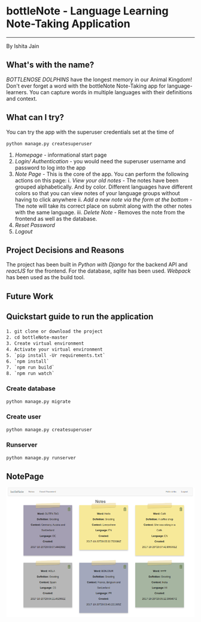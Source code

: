 # bottleNote - Language Learning Note-Taking Application
--------------------------------------------------------
By Ishita Jain

## What's with the name?
*BOTTLENOSE DOLPHINS* have the longest memory in our Animal Kingdom! Don't ever forget a word with the bottleNote Note-Taking app for language-learners. You can capture words in multiple languages with their definitions and context.

## What can I try?
You can try the app with the superuser credentials set at the time of 
```
python manage.py createsuperuser
```

1. *Homepage* - informational start page
2. *Login/ Authentication* - you would need the superuser username and password to log into the app
3. *Note Page* - This is the core of the app. You can perform the following actions on this page:
    i. *View your old notes* - The notes have been grouped alphabetically. And by color. Different languages have different colors so that you can view notes of your language groups without having to click anywhere
    ii. *Add a new note via the form at the bottom* - The note will take its correct place on submit along with the other notes with the same language.
    iii. *Delete Note* - Removes the note from the frontend as well as the database.
4. *Reset Password*
5. *Logout*

## Project Decisions and Reasons
The project has been built in *Python with Django* for the backend API and *reactJS* for the frontend. For the database, *sqlite* has been used. *Webpack* has been used as the build tool.

## Future Work

## Quickstart guide to run the application
```
1. git clone or download the project
2. cd bottleNote-master
3. Create virtual environment
4. Activate your virtual environment
5. `pip install -Ur requirements.txt`
6. `npm install`
7. `npm run build`
8. `npm run watch`
```
### Create database
```
python manage.py migrate
```

### Create user
```
python manage.py createsuperuser
```

### Runserver
```
python manage.py runserver
```

## NotePage

![Alt text](assets/js/public/NotePage.png?raw=true "NotePage")
